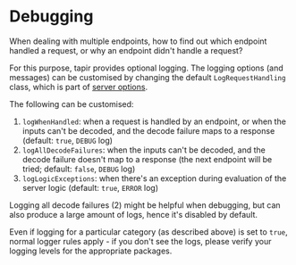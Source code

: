 # Debugging

When dealing with multiple endpoints, how to find out which endpoint handled a request, or why an endpoint didn't
handle a request?

For this purpose, tapir provides optional logging. The logging options (and messages) can be customised by changing
the default `LogRequestHandling` class, which is part of [server options](options.md).

The following can be customised:

1. `logWhenHandled`: when a request is handled by an endpoint, or when the inputs can't be decoded, and the decode 
   failure maps to a response (default: `true`, `DEBUG` log)
2. `logAllDecodeFailures`: when the inputs can't be decoded, and the decode failure doesn't map to a response (the next 
   endpoint will be tried; default: `false`, `DEBUG` log)
3. `logLogicExceptions`: when there's an exception during evaluation of the server logic  (default: `true`, `ERROR` log)

Logging all decode failures (2) might be helpful when debugging, but can also produce a large amount of logs, hence
it's disabled by default.

Even if logging for a particular category (as described above) is set to `true`, normal logger rules apply - if you 
don't see the logs, please verify your logging levels for the appropriate packages.
